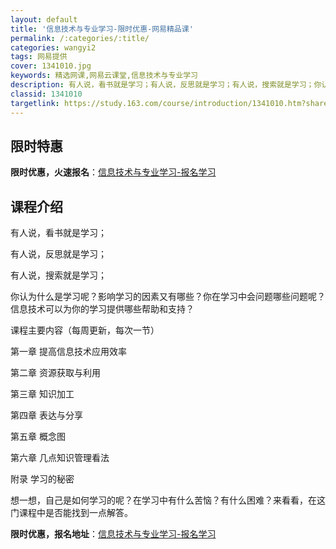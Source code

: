 ```yaml
---
layout: default
title: '信息技术与专业学习-限时优惠-网易精品课'
permalink: /:categories/:title/
categories: wangyi2
tags: 网易提供
cover: 1341010.jpg
keywords: 精选网课,网易云课堂,信息技术与专业学习
description: 有人说，看书就是学习；有人说，反思就是学习；有人说，搜索就是学习；你认为什么是学习呢？影响学习的因素又有哪些？你在学习中
classid: 1341010
targetlink: https://study.163.com/course/introduction/1341010.htm?share=1&shareId=1025206652&utm_campaign=share&utm_medium=iphoneShare&utm_source=&utm_u=1025206652
---
```


## 限时特惠

**限时优惠，火速报名**：[信息技术与专业学习-报名学习](https://study.163.com/course/introduction/1341010.htm?share=1&shareId=1025206652&utm_campaign=share&utm_medium=iphoneShare&utm_source=&utm_u=1025206652)

## 课程介绍

有人说，看书就是学习；

有人说，反思就是学习；

有人说，搜索就是学习；

你认为什么是学习呢？影响学习的因素又有哪些？你在学习中会问题哪些问题呢？信息技术可以为你的学习提供哪些帮助和支持？

课程主要内容（每周更新，每次一节）

第一章 提高信息技术应用效率

第二章 资源获取与利用

第三章 知识加工

第四章 表达与分享

第五章 概念图

第六章 几点知识管理看法

附录  学习的秘密

想一想，自己是如何学习的呢？在学习中有什么苦恼？有什么困难？来看看，在这门课程中是否能找到一点解答。

**限时优惠，报名地址**：[信息技术与专业学习-报名学习](https://study.163.com/course/introduction/1341010.htm?share=1&shareId=1025206652&utm_campaign=share&utm_medium=iphoneShare&utm_source=&utm_u=1025206652)

